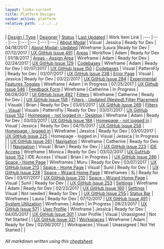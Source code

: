 ```yaml
---
layout: links-current
title: Platform Designs
navbar_active: platform
relative_path: ../../../
---
```


| <a href="javascript:SortTable(0);" id="designTableTitle" class="sort">Design | <a href="javascript:SortTable(1);" id="designTableType" class="sort">Type</a> | <a href="javascript:SortTable(2);" id="designTableDesigner" class="sort">Designer</a> | <a href="javascript:SortTable(3);" id="designTableStatus" class="sort">Status<a/> | <a href="javascript:SortTable(4, 'D', 'mdy');" id="designTableUpdate" class="sort">Last Updated</a> | <span id="designTableWILinks">Work Item Link</span>
| :---                                              |:---                   |:---           |:---               |:---               |:---                                                                                                      |:---
| [About Modal](https://redhat.invisionapp.com/share/FUBEES139)                     | Visual                | Jessica        | Ready for Dev     | 04/18/2017
| [About Modal- Updated](https://redhat.invisionapp.com/share/7FCK1LF94#/243401049_V3_About_Modal_Update) |Wireframe    |Laura  |Ready for Dev   | 07/12/2017        | [UX GitHub Issue 491](https://github.com/fabric8-ui/fabric8-ux/issues/491) 
| [Areas](https://redhat.invisionapp.com/share/67A35QD4B)                           | Workflow              | Adam           | Ready for Dev     | 01/18/2017
| [Areas - Assign Area](https://redhat.invisionapp.com/share/XCA839ET9)             | Wireframe             | Adam           | Ready for Dev     | 02/24/2017        | [UX GitHub Issue 129](https://github.com/fabric8-ui/fabric8-ux/issues/129)
| [Codebases](https://redhat.invisionapp.com/share/FXACSF1AP)                       | Wireframe             | Adam           | Ready for Dev     | 02/07/2017        | [UX GitHub Issue 150](https://github.com/fabric8-ui/fabric8-ux/issues/150)
| [Codebases](http://www.patternfly.org/pattern-library/content-views/list-view/#/api)  | Visual            | PatternFly     | Ready for Dev     | 03/07/2017        | [UX GitHub Issue 238](https://github.com/fabric8-ui/fabric8-ux/issues/238)
| [Error Page](https://redhat.invisionapp.com/share/BWASGWISX)                      | Visual                | Jessica        | Ready for Dev     | 03/22/2017        | [UX GitHub Issue 284](https://github.com/fabric8-ui/fabric8-ux/issues/284)
| [Experimental Features Toggles](https://redhat.invisionapp.com/share/EPCQN9YAC)   | Wireframe             | Adam           | In Progress       | 07/25/2017        | [UX Github Issue 546](https://github.com/fabric8-ui/fabric8-ux/issues/546)
| [Feedback Form](https://redhat.invisionapp.com/share/CFC91QFHU)                   | Wireframe             | Catherine      | In Progress       | 06/28/2017        | [UI GitHub Issue 492](https://github.com/fabric8-ui/fabric8-ui/issues/492)
| [Filters](https://redhat.invisionapp.com/share/56AH8F1XM)                         | Wireframe             | Catherine      | Ready for Dev     |                   | [UX GitHub Issue 158](https://github.com/fabric8-ui/fabric8-ux/issues/158)
| [Filters - Updated (Nested) Filter Placement](https://redhat.invisionapp.com/share/JHAOAEEYW)       | Visuals               | Brian         | Ready for Dev     | 03/01/2017        | [UX GitHub Issue 269](https://github.com/fabric8-ui/fabric8-ux/issues/269)
| [Filters - Visual](http://www.patternfly.org/pattern-library/forms-and-controls/toolbar/#/api)                                  | Visuals               | PatternFly    | Ready for Dev     | 03/07/2017        | [UX GitHub Issue 132](https://github.com/fabric8-ui/fabric8-ux/issues/132)
| [Homepage - not logged in - Desktop](https://redhat.invisionapp.com/share/3UAMWOEF4)                | Wireframe             | Adam          | Ready for Dev     | 03/03/2017        | [UX GitHub Issue 188](https://github.com/fabric8-ui/fabric8-ux/issues/188)
| [Homepage - not logged in](https://redhat.invisionapp.com/share/8FB4YEY2W)        | Visual                | Jessica       | Ready for Dev     | 04/15/2017        | [UX GitHub Issue 258](https://github.com/fabric8-ui/fabric8-ux/issues/258)
| [Homepage - logged in](https://redhat.invisionapp.com/share/XZAOBAOPB)            | Wireframe             | Jessica       | Ready for Dev     | 03/01/2017        | [UX GitHub Issue 225](https://github.com/fabric8-ui/fabric8-ux/issues/225)
| Homepage - logged in                                                              | Visual                | Jessica       | In Progress       |                   | [UX GitHub Issue 261](https://github.com/fabric8-ui/fabric8-ux/issues/261)
| [Navigation](https://redhat.invisionapp.com/share/QP8Z5FMVM)                      | Wireframe             | Catherine     | Ready for Dev     |                   |
| [Navigation](https://redhat.invisionapp.com/share/N7B8IRLUK)                      | Visual                | Brian         | Ready for Dev     |                   | [UX GitHub Issue 223](https://github.com/fabric8-ui/fabric8-ux/issues/223)
| [IDE Access](https://redhat.invisionapp.com/share/5UAH0I2BE)                      | Wireframe             | Monica        | Ready for Dev     | 03/02/2017        | [UX GutHub Issue 152](https://github.com/fabric8-ui/fabric8-ux/issues/152)
| IDE Access                                                                        | Visual                | Brian         | In Progress       |                   | [UX GitHub Issue 286](https://github.com/fabric8-ui/fabric8-ux/issues/286)
| [Space - Home Page](https://redhat.invisionapp.com/share/4WB1WXGK9)               | Wireframes            | Muru          | Ready for Dev     | 03/07/2017        | [UX GitHub Issue 213](https://github.com/fabric8-ui/fabric8-ux/issues/213)
| [Space - Home Page](https://redhat.invisionapp.com/share/TNAXIS9UW)               | Visual                | Sunil         | Ready for Dev     |                   | [UX GitHub Issue 228](https://github.com/fabric8-ui/fabric8-ux/issues/228)
| [Space - Wizard Home Page](https://redhat.invisionapp.com/share/QNAOD7PF4)        | Wireframes            | Sj            | Ready for Dev     | 03/07/2017        | [UX GitHub Issue 210](https://github.com/fabric8-ui/fabric8-ux/issues/210)
| [Space - Wizard Home Page](https://redhat.invisionapp.com/share/Z9B9OWP5S)        | Visual                | Sunil         | Ready for Dev     |                   | [UX GitHub Issue 253](https://github.com/fabric8-ui/fabric8-ux/issues/253)
| [Settings](https://redhat.invisionapp.com/share/7XAIMZBBK)                        | Wireframe             | Adam          | Ready for Dev     | 02/23/2017        | [UX GitHub Issue 160](https://github.com/fabric8-ui/fabric8-ux/issues/160)
| [Settings](http://www.patternfly.org/pattern-library/content-views/list-view/)    | Visual                | Not needed    | Ready for Dev     |                   | [UX GitHub Issue 255](https://github.com/fabric8-ui/fabric8-ux/issues/255)
| [Status Bar](https://redhat.invisionapp.com/share/VZCK1BBKT#/243396394_V3_Status_Bar) | Wireframes        | Laura         | Ready for Dev     | 07/12/2017        | [UX GitHub Issue 491](https://github.com/fabric8-ui/fabric8-ux/issues/491)
| [System Utilization](https://redhat.invisionapp.com/share/AQD3WV1ZR)              | Wireframes            | Adam          | In Progress       | 08/21/2017        | [UX GitHub Issue 571](https://github.com/fabric8-ui/fabric8-ux/issues/571)
| [User Profile](https://redhat.invisionapp.com/share/KQB6LEHM8)                    | Wireframe             | Jessica       | Ready for Dev     | 04/05/2017        | [UX GitHub Issue 301](https://github.com/fabric8-ui/fabric8-ux/issues/301)
| User Profile                                                                      | Visual                | Unassigned    | Not Yet Started   |                   | [UX GitHub Issue 321](https://github.com/fabric8-ui/fabric8-ux/issues/321)
| [Workspaces](https://redhat.invisionapp.com/share/GUABZY4PQ)                      | Wireframe             | Adam          | Ready for Dev     | 02/06/2017        |
| Workspaces                                                                        | Visual                | Unassigned    | Not Yet Started   |                   |

###### All markdown written using this [cheatsheet](https://github.com/adam-p/markdown-here/wiki/Markdown-Cheatsheet).
